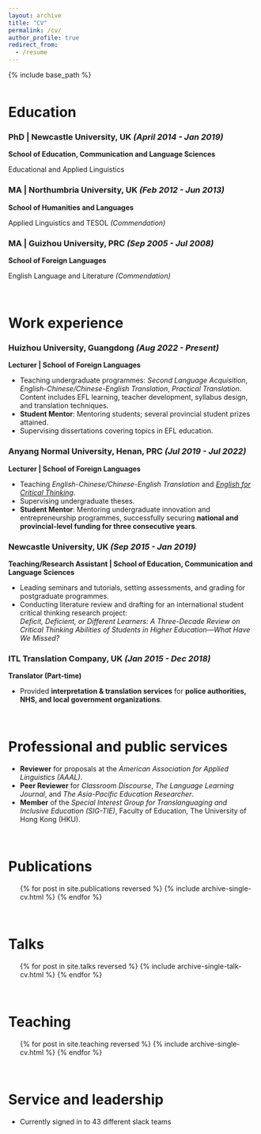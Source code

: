 ```yaml
---
layout: archive
title: "CV"
permalink: /cv/
author_profile: true
redirect_from:
  - /resume
---
```


{% include base_path %}
 <div style="margin-top: 50px;"></div> 


Education
======
### **PhD | Newcastle University, UK** *(April 2014 - Jan 2019)* <br>   

**School of Education, Communication and Language Sciences** 

Educational and Applied Linguistics  


### **MA | Northumbria University, UK** *(Feb 2012 - Jun 2013)* <br>  

**School of Humanities and Languages** 

Applied Linguistics and TESOL *(Commendation)*  

### **MA | Guizhou University, PRC** *(Sep 2005 - Jul 2008)* <br>

**School of Foreign Languages**   

English Language and Literature *(Commendation)*  

<br>

Work experience
======
### **Huizhou University, Guangdong** *(Aug 2022 - Present)*  
**Lecturer | School of Foreign Languages**  
- Teaching undergraduate programmes: *Second Language Acquisition*, *English-Chinese/Chinese-English Translation*, *Practical Translation*. Content includes EFL learning, teacher development, syllabus design, and translation techniques.  
- **Student Mentor**: Mentoring students; several provincial student prizes attained.  
- Supervising dissertations covering topics in EFL education.  

### **Anyang Normal University, Henan, PRC** *(Jul 2019 - Jul 2022)*  
**Lecturer | School of Foreign Languages**  
- Teaching *English-Chinese/Chinese-English Translation* and [*English for Critical Thinking*](https://www.icourse163.org/course/AYNU-1206707837?tid=1474009442).  
- Supervising undergraduate theses.  
- **Student Mentor**: Mentoring undergraduate innovation and entrepreneurship programmes, successfully securing **national and provincial-level funding for three consecutive years**.  

### **Newcastle University, UK** *(Sep 2015 - Jan 2019)*  
**Teaching/Research Assistant | School of Education, Communication and Language Sciences**  
- Leading seminars and tutorials, setting assessments, and grading for postgraduate programmes.  
- Conducting literature review and drafting for an international student critical thinking research project:  
  *Deficit, Deficient, or Different Learners: A Three-Decade Review on Critical Thinking Abilities of Students in Higher Education—What Have We Missed?*  

### **ITL Translation Company, UK** *(Jan 2015 - Dec 2018)*  
**Translator (Part-time)**  
- Provided **interpretation & translation services** for **police authorities, NHS, and local government organizations**.  

<br>

Professional and public services
======
- **Reviewer** for proposals at the *American Association for Applied Linguistics (AAAL)*.  
- **Peer Reviewer** for *Classroom Discourse*, *The Language Learning Journal*, and *The Asia-Pacific Education Researcher*.  
- **Member** of the *Special Interest Group for Translanguaging and Inclusive Education (SIG-TIE)*, Faculty of Education, The University of Hong Kong (HKU).  

<br>

Publications
======
  <ul>{% for post in site.publications reversed %}
    {% include archive-single-cv.html %}
  {% endfor %}</ul>

<br>

Talks
======
  <ul>{% for post in site.talks reversed %}
    {% include archive-single-talk-cv.html  %}
  {% endfor %}</ul>

<br>

Teaching
======
  <ul>{% for post in site.teaching reversed %}
    {% include archive-single-cv.html %}
  {% endfor %}</ul>

<br>

Service and leadership
======
* Currently signed in to 43 different slack teams
